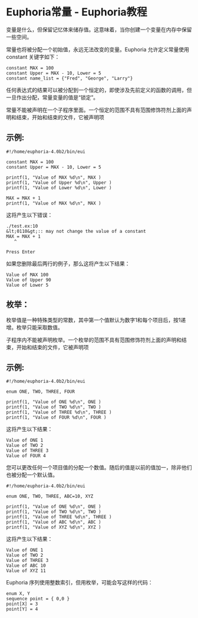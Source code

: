 # Euphoria常量 - Euphoria教程

变量是什么，但保留记忆体来储存值。这意味着，当你创建一个变量在内存中保留一些空间。

常量也将被分配一个初始值，永远无法改变的变量。Euphoria 允许定义常量使用 constant 关键字如下：
 

```
constant MAX = 100
constant Upper = MAX - 10, Lower = 5
constant name_list = {"Fred", "George", "Larry"}

```


任何表达式的结果可以被分配到一个恒定的，即使涉及先前定义的函数的调用，但一旦作出分配，常量变量的值是“锁定”。

常量不能被声明在一个子程序里面。一个恒定的范围不具有范围修饰符剂上面的声明和结束，开始和结束的文件，它被声明项

## 示例:
 

```
#!/home/euphoria-4.0b2/bin/eui

constant MAX = 100
constant Upper = MAX - 10, Lower = 5

printf(1, "Value of MAX %d\n", MAX )
printf(1, "Value of Upper %d\n", Upper )
printf(1, "Value of Lower %d\n", Lower )

MAX = MAX + 1
printf(1, "Value of MAX %d\n", MAX )

```


这将产生以下错误：
 

```
./test.ex:10
&lt;0110&gt;:: may not change the value of a constant
MAX = MAX + 1
   ^

Press Enter

```


如果您删除最后两行的例子，那么这将产生以下结果：
 

```
Value of MAX 100
Value of Upper 90
Value of Lower 5

```



## 枚举：

枚举值是一种特殊类型的常数，其中第一个值默认为数字1和每个项目后，按1递增。枚举只能采取数值。

子程序内不能被声明枚举。一个枚举的范围不具有范围修饰符剂上面的声明和结束，开始和结束的文件，它被声明项

## 示例:
 

```
#!/home/euphoria-4.0b2/bin/eui

enum ONE, TWO, THREE, FOUR

printf(1, "Value of ONE %d\n", ONE )
printf(1, "Value of TWO %d\n", TWO )
printf(1, "Value of THREE %d\n", THREE )
printf(1, "Value of FOUR %d\n", FOUR )

```


这将产生以下结果：
 

```
Value of ONE 1
Value of TWO 2
Value of THREE 3
Value of FOUR 4

```


您可以更改任何一个项目值的分配一个数值。随后的值是以前的值加一，除非他们也被分配一个默认值。
 

```
#!/home/euphoria-4.0b2/bin/eui

enum ONE, TWO, THREE, ABC=10, XYZ

printf(1, "Value of ONE %d\n", ONE )
printf(1, "Value of TWO %d\n", TWO )
printf(1, "Value of THREE %d\n", THREE )
printf(1, "Value of ABC %d\n", ABC )
printf(1, "Value of XYZ %d\n", XYZ )

```


这将产生以下结果：
 

```
Value of ONE 1
Value of TWO 2
Value of THREE 3
Value of ABC 10
Value of XYZ 11

```


Euphoria 序列使用整数索引，但用枚举，可能会写这样的代码：
 

```
enum X, Y
sequence point = { 0,0 }
point[X] = 3
point[Y] = 4
```



